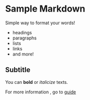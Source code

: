 # Sample Markdown 

Simple way to format your words!

* headings
* paragraphs
* lists
* links
* and more!

## Subtitle

You can **bold** or *italicize* texts.

For more information , go to [guide](https://docs.github.com/en/get-started/writing-on-github/getting-started-with-writing-and-formatting-on-github/basic-writing-and-formatting-syntax)